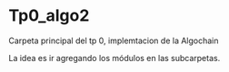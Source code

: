 # Tp0_algo2
Carpeta principal del tp 0, implemtacion de la Algochain

La idea es ir agregando los módulos en las subcarpetas.

